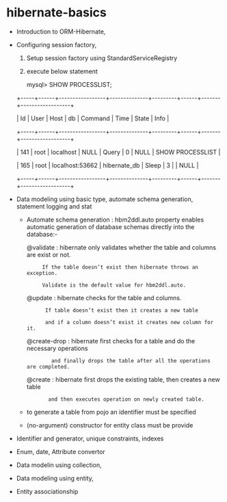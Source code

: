 # hibernate-basics
* Introduction to ORM-Hibernate,
* Configuring session factory,
  1. Setup session factory using StandardServiceRegistry
  2. execute below statement
  
     mysql> SHOW PROCESSLIST;

	+-----+------+-----------------+--------------+---------+------+-------+------------------+

	| Id  | User | Host            | db           | Command | Time | State | Info             |

	+-----+------+-----------------+--------------+---------+------+-------+------------------+

	| 141 | root | localhost       | NULL         | Query   |    0 | NULL  | SHOW PROCESSLIST |

	| 165 | root | localhost:53662 | hibernate_db | Sleep   |    3 |       | NULL             |

	+-----+------+-----------------+--------------+---------+------+-------+------------------+

 
* Data modeling using basic type, automate schema generation, statement logging and stat
  * Automate schema generation : hbm2ddl.auto property enables automatic generation of database schemas directly into the database:-
 
	
	@validate : hibernate only validates whether the table and columns are exist or not. 
	
		     If the table doesn’t exist then hibernate throws an exception. 
	
	   	     Validate is the default value for hbm2ddl.auto.
	       				 
	
	@update : hibernate checks for the table and columns. 
	
	          If table doesn’t exist then it creates a new table 
	
	          and if a column doesn’t exist it creates new column for it.
	       			  
	
	@create-drop : hibernate first checks for a table and do the necessary operations 
	
		        and finally drops the table after all the operations are completed.
		        
	
	@create : hibernate first drops the existing table, then creates a new table 
	
	    	   and then executes operation on newly created table.

  * to generate a table from pojo an identifier must be specified
  * (no-argument) constructor for entity class must be provide

* Identifier and generator, unique constraints, indexes
* Enum, date, Attribute convertor
* Data modelin using collection,              
* Data modeling using entity, 
* Entity associationship                                  

